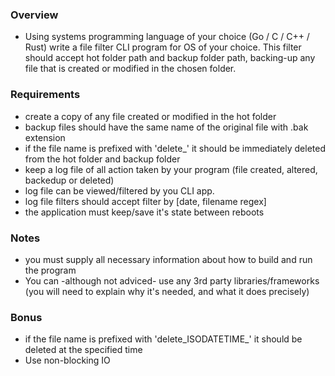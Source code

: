 ### Overview
- Using systems programming language of your choice (Go / C / C++ / Rust) write a file filter CLI program for OS of your choice. This filter should accept hot folder path and backup folder path, backing-up any file that is created or modified in the chosen folder.  

### Requirements
- create a copy of any file created or modified in the hot folder   
- backup files should have the same name of the original file with .bak extension   
- if the file name is prefixed with 'delete_' it should be immediately deleted from the hot folder and backup folder      
- keep a log file of all action taken by your program (file created, altered, backedup or deleted)   
- log file can be viewed/filtered by you CLI app.   
- log file filters should accept filter by [date, filename regex]   
- the application must keep/save it's state between reboots   

### Notes
- you must supply all necessary information about how to build and run the program   
- You can -although not adviced- use any 3rd party libraries/frameworks (you will need to explain why it's needed, and what it does precisely)   

### Bonus
- if the file name is prefixed with 'delete_ISODATETIME_' it should be deleted at the specified time   
- Use non-blocking IO   
